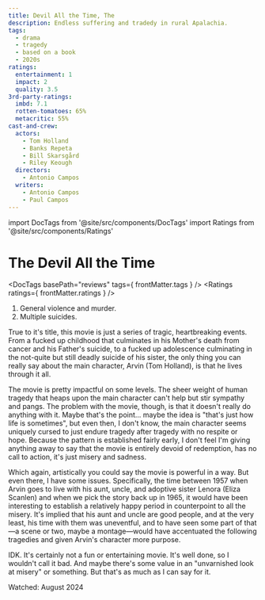 ```yaml
---
title: Devil All the Time, The
description: Endless suffering and tradedy in rural Apalachia.
tags:
  - drama
  - tragedy
  - based on a book
  - 2020s
ratings:
  entertainment: 1
  impact: 2
  quality: 3.5
3rd-party-ratings:
  imbd: 7.1
  rotten-tomatoes: 65%
  metacritic: 55%
cast-and-crew:
  actors:
    - Tom Holland
    - Banks Repeta
    - Bill Skarsgård
    - Riley Keough
  directors:
    - Antonio Campos
  writers:
    - Antonio Campos
    - Paul Campos
---
```

import DocTags from '@site/src/components/DocTags'
import Ratings from '@site/src/components/Ratings'

# The Devil All the Time

<DocTags basePath="reviews" tags={ frontMatter.tags } />
<Ratings ratings={ frontMatter.ratings } />

<trigger-warning>
  <ol>
    <li>General violence and murder.</li>
    <li>Multiple suicides.</li>
  </ol>
</trigger-warning>

True to it's title, this movie is just a series of tragic, heartbreaking events. From a fucked up childhood <span class="moderate-spoiler">that culminates in his Mother's death from cancer and his Father's suicide</span>, to a fucked up adolescence <span class="moderate-spoiler">culminating in the not-quite but still deadly suicide of his sister</span>, the only thing you can really say about the main character, Arvin (Tom Holland), is that he lives through it all.

The movie is pretty impactful on some levels. The sheer weight of human tragedy that heaps upon the main character can't help but stir sympathy and pangs. The problem with the movie, though, is that it doesn't really do anything with it. Maybe that's the point... maybe the idea is "that's just how life is sometimes", but even then, I don't know, the main character seems uniquely cursed to just endure tragedy after tragedy with no respite or hope. Because the pattern is established fairly early, I don't feel I'm giving anything away to say that the movie is entirely devoid of redemption, has no call to action, it's just misery and sadness.

Which again, artistically you could say the movie is powerful in a way. But even there, I have some issues. Specifically, the time between 1957 when Arvin goes to live with his aunt, uncle, and adoptive sister Lenora (Eliza Scanlen) and when we pick the story back up in 1965, it would have  been interesting to establish a relatively happy period in counterpoint to all the misery. It's implied that his aunt and uncle are good people, and at the very least, his time with them was uneventful, and to have seen some part of that—a scene or two, maybe a montage—would have accentuated the following tragedies and given Arvin's character more purpose.

IDK. It's certainly not a fun or entertaining movie. It's well done, so I wouldn't call it bad. And maybe there's some value in an "unvarnished look at misery" or something. But that's as much as I can say for it.

Watched: August 2024
